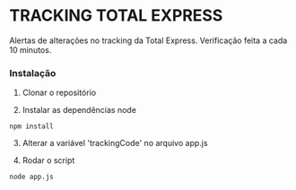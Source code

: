 # TRACKING TOTAL EXPRESS

Alertas de alterações no tracking da Total Express. Verificação feita a cada 10 minutos.

### Instalação

1) Clonar o repositório

2) Instalar as dependências node

```
npm install
```

3) Alterar a variável 'trackingCode' no arquivo app.js

4) Rodar o script

```
node app.js
```